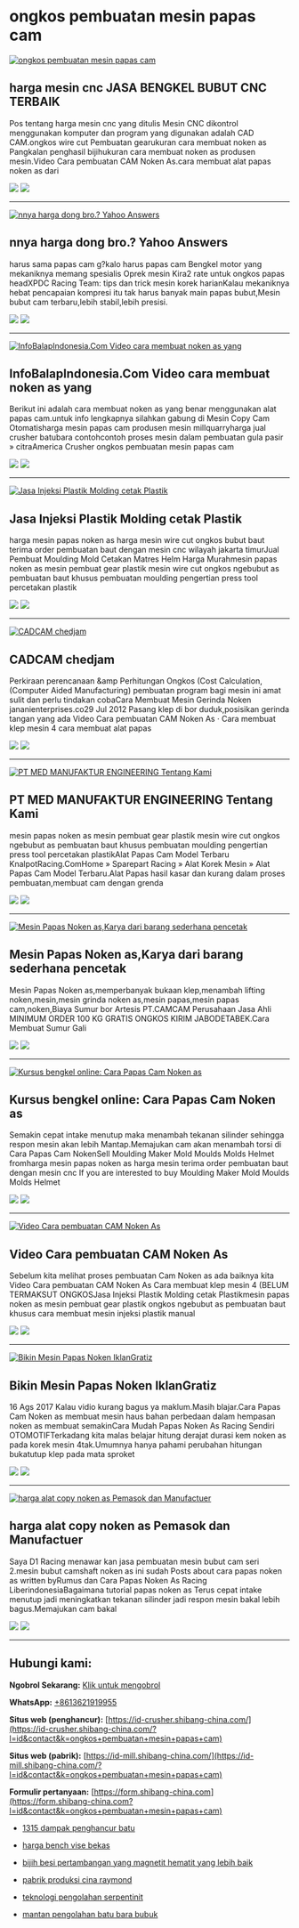# ongkos pembuatan mesin papas cam

<a href="https://swt.shibang-china.com/?l=id&img&k=ongkos+pembuatan+mesin+papas+cam" target="_blank">![ongkos pembuatan mesin papas cam](http://static.shibang-china.com/all-800x300/774.jpg)</a>

## harga mesin cnc JASA BENGKEL BUBUT CNC TERBAIK
Pos tentang harga mesin cnc yang ditulis Mesin CNC dikontrol menggunakan komputer dan program yang digunakan adalah CAD CAM.ongkos wire cut Pembuatan gearukuran cara membuat noken as Pangkalan penghasil bijihukuran cara membuat noken as produsen mesin.Video Cara pembuatan CAM Noken As.cara membuat alat papas noken as dari


<a href="https://whatsapp.shibangsoft.com/WhatsApp.php" target="_blank" title="WhatsApp">![](http://static.shibang-china.com/icon/whatsapp.png)</a> <a href="https://swt.shibang-china.com/?l=id&icon&k=ongkos+pembuatan+mesin+papas+cam" target="_blank">![](http://static.shibang-china.com/icon/chat-id.png)</a>

---

<a href="https://swt.shibang-china.com/?l=id&img&k=ongkos+pembuatan+mesin+papas+cam" target="_blank">![nnya harga dong bro.? Yahoo Answers](http://static.shibang-china.com/all-800x300/406.jpg)</a>

## nnya harga dong bro.? Yahoo Answers
harus sama papas cam g?kalo harus papas cam Bengkel motor yang mekaniknya memang spesialis Oprek mesin Kira2 rate untuk ongkos papas headXPDC Racing Team: tips dan trick mesin korek harianKalau mekaniknya hebat pencapaian kompresi itu tak harus banyak main papas bubut,Mesin bubut cam terbaru,lebih stabil,lebih presisi.


<a href="https://whatsapp.shibangsoft.com/WhatsApp.php" target="_blank" title="WhatsApp">![](http://static.shibang-china.com/icon/whatsapp.png)</a> <a href="https://swt.shibang-china.com/?l=id&icon&k=ongkos+pembuatan+mesin+papas+cam" target="_blank">![](http://static.shibang-china.com/icon/chat-id.png)</a>

---

<a href="https://swt.shibang-china.com/?l=id&img&k=ongkos+pembuatan+mesin+papas+cam" target="_blank">![InfoBalapIndonesia.Com Video cara membuat noken as yang](http://static.shibang-china.com/all-800x300/6.jpg)</a>

## InfoBalapIndonesia.Com Video cara membuat noken as yang
Berikut ini adalah cara membuat noken as yang benar menggunakan alat papas cam.untuk info lengkapnya silahkan gabung di Mesin Copy Cam Otomatisharga mesin papas cam produsen mesin millquarryharga jual crusher batubara contohcontoh proses mesin dalam pembuatan gula pasir » citraAmerica Crusher ongkos pembuatan mesin papas cam


<a href="https://whatsapp.shibangsoft.com/WhatsApp.php" target="_blank" title="WhatsApp">![](http://static.shibang-china.com/icon/whatsapp.png)</a> <a href="https://swt.shibang-china.com/?l=id&icon&k=ongkos+pembuatan+mesin+papas+cam" target="_blank">![](http://static.shibang-china.com/icon/chat-id.png)</a>

---

<a href="https://swt.shibang-china.com/?l=id&img&k=ongkos+pembuatan+mesin+papas+cam" target="_blank">![Jasa Injeksi Plastik Molding cetak Plastik](http://static.shibang-china.com/all-800x300/718.jpg)</a>

## Jasa Injeksi Plastik Molding cetak Plastik
harga mesin papas noken as harga mesin wire cut ongkos bubut baut terima order pembuatan baut dengan mesin cnc wilayah jakarta timurJual Pembuat Moulding Mold Cetakan Matres Helm Harga Murahmesin papas noken as mesin pembuat gear plastik mesin wire cut ongkos ngebubut as pembuatan baut khusus pembuatan moulding pengertian press tool percetakan plastik


<a href="https://whatsapp.shibangsoft.com/WhatsApp.php" target="_blank" title="WhatsApp">![](http://static.shibang-china.com/icon/whatsapp.png)</a> <a href="https://swt.shibang-china.com/?l=id&icon&k=ongkos+pembuatan+mesin+papas+cam" target="_blank">![](http://static.shibang-china.com/icon/chat-id.png)</a>

---

<a href="https://swt.shibang-china.com/?l=id&img&k=ongkos+pembuatan+mesin+papas+cam" target="_blank">![CADCAM chedjam](http://static.shibang-china.com/all-800x300/545.jpg)</a>

## CADCAM chedjam
Perkiraan perencanaan &amp Perhitungan Ongkos (Cost Calculation,(Computer Aided Manufacturing) pembuatan program bagi mesin ini amat sulit dan perlu tindakan cobaCara Membuat Mesin Gerinda Noken jananienterprises.co29 Jul 2012 Pasang klep di bor duduk,posisikan gerinda tangan yang ada Video Cara pembuatan CAM Noken As · Cara membuat klep mesin 4 cara membuat alat papas


<a href="https://whatsapp.shibangsoft.com/WhatsApp.php" target="_blank" title="WhatsApp">![](http://static.shibang-china.com/icon/whatsapp.png)</a> <a href="https://swt.shibang-china.com/?l=id&icon&k=ongkos+pembuatan+mesin+papas+cam" target="_blank">![](http://static.shibang-china.com/icon/chat-id.png)</a>

---

<a href="https://swt.shibang-china.com/?l=id&img&k=ongkos+pembuatan+mesin+papas+cam" target="_blank">![PT MED MANUFAKTUR ENGINEERING Tentang Kami](http://static.shibang-china.com/all-800x300/1118.jpg)</a>

## PT MED MANUFAKTUR ENGINEERING Tentang Kami
mesin papas noken as mesin pembuat gear plastik mesin wire cut ongkos ngebubut as pembuatan baut khusus pembuatan moulding pengertian press tool percetakan plastikAlat Papas Cam Model Terbaru KnalpotRacing.ComHome » Sparepart Racing » Alat Korek Mesin » Alat Papas Cam Model Terbaru.Alat Papas hasil kasar dan kurang dalam proses pembuatan,membuat cam dengan grenda


<a href="https://whatsapp.shibangsoft.com/WhatsApp.php" target="_blank" title="WhatsApp">![](http://static.shibang-china.com/icon/whatsapp.png)</a> <a href="https://swt.shibang-china.com/?l=id&icon&k=ongkos+pembuatan+mesin+papas+cam" target="_blank">![](http://static.shibang-china.com/icon/chat-id.png)</a>

---

<a href="https://swt.shibang-china.com/?l=id&img&k=ongkos+pembuatan+mesin+papas+cam" target="_blank">![Mesin Papas Noken as,Karya dari barang sederhana pencetak](http://static.shibang-china.com/all-800x300/1297.jpg)</a>

## Mesin Papas Noken as,Karya dari barang sederhana pencetak
Mesin Papas Noken as,memperbanyak bukaan klep,menambah lifting noken,mesin,mesin grinda noken as,mesin papas,mesin papas cam,noken,Biaya Sumur bor Artesis PT.CAMCAM Perusahaan Jasa Ahli MINIMUM ORDER 100 KG GRATIS ONGKOS KIRIM JABODETABEK.Cara Membuat Sumur Gali


<a href="https://whatsapp.shibangsoft.com/WhatsApp.php" target="_blank" title="WhatsApp">![](http://static.shibang-china.com/icon/whatsapp.png)</a> <a href="https://swt.shibang-china.com/?l=id&icon&k=ongkos+pembuatan+mesin+papas+cam" target="_blank">![](http://static.shibang-china.com/icon/chat-id.png)</a>

---

<a href="https://swt.shibang-china.com/?l=id&img&k=ongkos+pembuatan+mesin+papas+cam" target="_blank">![Kursus bengkel online: Cara Papas Cam Noken as](http://static.shibang-china.com/all-800x300/81.jpg)</a>

## Kursus bengkel online: Cara Papas Cam Noken as
Semakin cepat intake menutup maka menambah tekanan silinder sehingga respon mesin akan lebih Mantap.Memajukan cam akan menambah torsi di Cara Papas Cam NokenSell Moulding Maker Mold Moulds Molds Helmet fromharga mesin papas noken as harga mesin terima order pembuatan baut dengan mesin cnc If you are interested to buy Moulding Maker Mold Moulds Molds Helmet


<a href="https://whatsapp.shibangsoft.com/WhatsApp.php" target="_blank" title="WhatsApp">![](http://static.shibang-china.com/icon/whatsapp.png)</a> <a href="https://swt.shibang-china.com/?l=id&icon&k=ongkos+pembuatan+mesin+papas+cam" target="_blank">![](http://static.shibang-china.com/icon/chat-id.png)</a>

---

<a href="https://swt.shibang-china.com/?l=id&img&k=ongkos+pembuatan+mesin+papas+cam" target="_blank">![Video Cara pembuatan CAM Noken As](http://static.shibang-china.com/all-800x300/221.jpg)</a>

## Video Cara pembuatan CAM Noken As
Sebelum kita melihat proses pembuatan Cam Noken as ada baiknya kita Video Cara pembuatan CAM Noken As Cara membuat klep mesin 4 (BELUM TERMAKSUT ONGKOSJasa Injeksi Plastik Molding cetak Plastikmesin papas noken as mesin pembuat gear plastik ongkos ngebubut as pembuatan baut khusus cara membuat mesin injeksi plastik manual


<a href="https://whatsapp.shibangsoft.com/WhatsApp.php" target="_blank" title="WhatsApp">![](http://static.shibang-china.com/icon/whatsapp.png)</a> <a href="https://swt.shibang-china.com/?l=id&icon&k=ongkos+pembuatan+mesin+papas+cam" target="_blank">![](http://static.shibang-china.com/icon/chat-id.png)</a>

---

<a href="https://swt.shibang-china.com/?l=id&img&k=ongkos+pembuatan+mesin+papas+cam" target="_blank">![Bikin Mesin Papas Noken IklanGratiz](http://static.shibang-china.com/all-800x300/841.jpg)</a>

## Bikin Mesin Papas Noken IklanGratiz
16 Ags 2017 Kalau vidio kurang bagus ya maklum.Masih blajar.Cara Papas Cam Noken as membuat mesin haus bahan perbedaan dalam hempasan noken as membuat semakinCara Mudah Papas Noken As Racing Sendiri OTOMOTIFTerkadang kita malas belajar hitung derajat durasi kem noken as pada korek mesin 4tak.Umumnya hanya pahami perubahan hitungan bukatutup klep pada mata sproket


<a href="https://whatsapp.shibangsoft.com/WhatsApp.php" target="_blank" title="WhatsApp">![](http://static.shibang-china.com/icon/whatsapp.png)</a> <a href="https://swt.shibang-china.com/?l=id&icon&k=ongkos+pembuatan+mesin+papas+cam" target="_blank">![](http://static.shibang-china.com/icon/chat-id.png)</a>

---

<a href="https://swt.shibang-china.com/?l=id&img&k=ongkos+pembuatan+mesin+papas+cam" target="_blank">![harga alat copy noken as Pemasok dan Manufactuer](http://static.shibang-china.com/all-800x300/229.jpg)</a>

## harga alat copy noken as Pemasok dan Manufactuer
Saya D1 Racing menawar kan jasa pembuatan mesin bubut cam seri 2.mesin bubut camshaft noken as ini sudah Posts about cara papas noken as written byRumus dan Cara Papas Noken As Racing LiberindonesiaBagaimana tutorial papas noken as Terus cepat intake menutup jadi meningkatkan tekanan silinder jadi respon mesin bakal lebih bagus.Memajukan cam bakal


<a href="https://whatsapp.shibangsoft.com/WhatsApp.php" target="_blank" title="WhatsApp">![](http://static.shibang-china.com/icon/whatsapp.png)</a> <a href="https://swt.shibang-china.com/?l=id&icon&k=ongkos+pembuatan+mesin+papas+cam" target="_blank">![](http://static.shibang-china.com/icon/chat-id.png)</a>

---
## Hubungi kami:

**Ngobrol Sekarang:** [Klik untuk mengobrol](https://swt.shibang-china.com?l=id&contact&k=ongkos+pembuatan+mesin+papas+cam)

**WhatsApp:**  [+8613621919955](https://whatsapp.shibangsoft.com/WhatsApp.php)

**Situs web (penghancur):** [https://id-crusher.shibang-china.com/](https://id-crusher.shibang-china.com/?l=id&contact&k=ongkos+pembuatan+mesin+papas+cam)

**Situs web (pabrik):** [https://id-mill.shibang-china.com/](https://id-mill.shibang-china.com/?l=id&contact&k=ongkos+pembuatan+mesin+papas+cam)

**Formulir pertanyaan:** [https://form.shibang-china.com](https://form.shibang-china.com?l=id&contact&k=ongkos+pembuatan+mesin+papas+cam)

* [1315 dampak penghancur batu](../38/1315%20dampak%20penghancur%20batu.md)

* [harga bench vise bekas](../34/harga%20bench%20vise%20bekas.md)

* [bijih besi pertambangan yang magnetit hematit yang lebih baik](../40/bijih%20besi%20pertambangan%20yang%20magnetit%20hematit%20yang%20lebih%20baik.md)

* [pabrik produksi cina raymond](../40/pabrik%20produksi%20cina%20raymond.md)

* [teknologi pengolahan serpentinit](../38/teknologi%20pengolahan%20serpentinit.md)

* [mantan pengolahan batu bara bubuk](../36/mantan%20pengolahan%20batu%20bara%20bubuk.md)